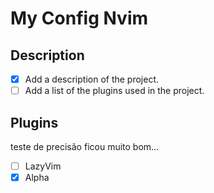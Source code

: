 # My Config Nvim

## Description

- [x] Add a description of the project.
- [ ] Add a list of the plugins used in the project.

## Plugins

teste de precisão ficou muito bom...

- [ ] LazyVim
- [x] Alpha
